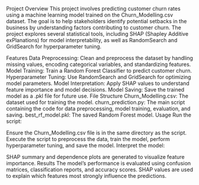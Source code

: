 Project Overview
This project involves predicting customer churn rates using a machine learning model trained on the Churn_Modelling.csv dataset. The goal is to help stakeholders identify potential setbacks in the business by understanding factors contributing to customer churn. The project explores several statistical tools, including SHAP (Shapley Additive exPlanations) for model interpretability, as well as RandomSearch and GridSearch for hyperparameter tuning.

Features
Data Preprocessing: Clean and preprocess the dataset by handling missing values, encoding categorical variables, and standardizing features.
Model Training: Train a Random Forest Classifier to predict customer churn.
Hyperparameter Tuning: Use RandomSearch and GridSearch for optimizing model parameters.
Model Interpretation: Apply SHAP values to understand feature importance and model decisions.
Model Saving: Save the trained model as a .pkl file for future use.
File Structure
Churn_Modelling.csv: The dataset used for training the model.
churn_prediction.py: The main script containing the code for data preprocessing, model training, evaluation, and saving.
best_rf_model.pkl: The saved Random Forest model.
Usage
Run the script:

Ensure the Churn_Modelling.csv file is in the same directory as the script.
Execute the script to preprocess the data, train the model, perform hyperparameter tuning, and save the model.
Interpret the model:

SHAP summary and dependence plots are generated to visualize feature importance.
Results
The model’s performance is evaluated using confusion matrices, classification reports, and accuracy scores. SHAP values are used to explain which features most strongly influence the predictions.
